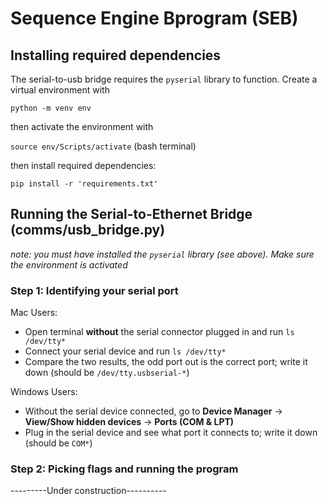 # Sequence Engine Bprogram (SEB)

## Installing required dependencies

The serial-to-usb bridge requires the `pyserial` library to function. Create a virtual environment with 

`python -m venv env`

then activate the environment with

`source env/Scripts/activate` (bash terminal)

then install required dependencies:

`pip install -r 'requirements.txt'`

## Running the Serial-to-Ethernet Bridge (comms/usb_bridge.py)
*note: you must have installed the `pyserial` library (see above). Make sure the environment is activated*

### Step 1: Identifying your serial port
Mac Users:
- Open terminal **without** the serial connector plugged in and run `ls /dev/tty*`
- Connect your serial device and run `ls /dev/tty*`
- Compare the two results, the odd port out is the correct port; write it down (should be `/dev/tty.usbserial-*`)

Windows Users:
- Without the serial device connected, go to **Device Manager** -> **View/Show hidden devices** -> **Ports (COM & LPT)**
- Plug in the serial device and see what port it connects to; write it down (should be `COM*`)

### Step 2: Picking flags and running the program
---------Under construction----------
